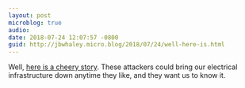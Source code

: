 ```yaml
---
layout: post
microblog: true
audio: 
date: 2018-07-24 12:07:57 -0800
guid: http://jbwhaley.micro.blog/2018/07/24/well-here-is.html
---
```

Well, [here is a cheery story](https://securityaffairs.co/wordpress/74709/apt/russia-hack-critical-infrastructure-2.html). These attackers could bring our electrical infrastructure down anytime they like, and they want us to know it.
